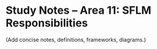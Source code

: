 # Study Notes – Area 11: SFLM Responsibilities

(Add concise notes, definitions, frameworks, diagrams.)
